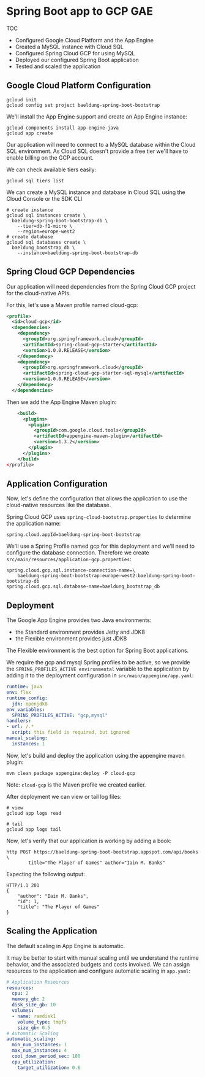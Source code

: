 # Spring Boot app to GCP GAE

TOC

- Configured Google Cloud Platform and the App Engine
- Created a MySQL instance with Cloud SQL
- Configured Spring Cloud GCP for using MySQL
- Deployed our configured Spring Boot application
- Tested and scaled the application

## Google Cloud Platform Configuration

```dos
gcloud init
gcloud config set project baeldung-spring-boot-bootstrap
```

We'll install the App Engine support and create an App Engine instance:

```dos
gcloud components install app-engine-java
gcloud app create
```

Our application will need to connect to a MySQL database within the Cloud SQL environment. As Cloud SQL doesn't provide a free tier we'll have to enable billing on the GCP account.

We can check available tiers easily:

`gcloud sql tiers list`

We can create a MySQL instance and database in Cloud SQL using the Cloud Console or the SDK CLI

```dos
# create instance
gcloud sql instances create \
  baeldung-spring-boot-bootstrap-db \
    --tier=db-f1-micro \
    --region=europe-west2
# create database
gcloud sql databases create \
  baeldung_bootstrap_db \
    --instance=baeldung-spring-boot-bootstrap-db
```

## Spring Cloud GCP Dependencies

Our application will need dependencies from the Spring Cloud GCP project for the cloud-native APIs.

For this, let's use a Maven profile named cloud-gcp:

```xml
<profile>
  <id>cloud-gcp</id>
  <dependencies>
    <dependency>
      <groupId>org.springframework.cloud</groupId>
      <artifactId>spring-cloud-gcp-starter</artifactId>
      <version>1.0.0.RELEASE</version>
    </dependency>
    <dependency>
      <groupId>org.springframework.cloud</groupId>
      <artifactId>spring-cloud-gcp-starter-sql-mysql</artifactId>
      <version>1.0.0.RELEASE</version>
    </dependency>
  </dependencies>
```

Then we add the App Engine Maven plugin:

```xml
    <build>
      <plugins>
        <plugin>
          <groupId>com.google.cloud.tools</groupId>
          <artifactId>appengine-maven-plugin</artifactId>
          <version>1.3.2</version>
        </plugin>
      </plugins>
    </build>
</profile>
```

## Application Configuration

Now, let's define the configuration that allows the application to use the cloud-native resources like the database.

Spring Cloud GCP uses `spring-cloud-bootstrap.properties` to determine the application name:

`spring.cloud.appId=baeldung-spring-boot-bootstrap`

We'll use a Spring Profile named gcp for this deployment and we'll need to configure the database connection. Therefore we create `src/main/resources/application-gcp.properties`:

```dos
spring.cloud.gcp.sql.instance-connection-name=\
    baeldung-spring-boot-bootstrap:europe-west2:baeldung-spring-boot-bootstrap-db
spring.cloud.gcp.sql.database-name=baeldung_bootstrap_db
```

## Deployment

The Google App Engine provides two Java environments:

- the Standard environment provides Jetty and JDK8
- the Flexible environment provides just JDK8
  
The Flexible environment is the best option for Spring Boot applications.

We require the gcp and mysql Spring profiles to be active, so we provide the `SPRING_PROFILES_ACTIVE environmental` variable to the application by adding it to the deployment configuration in `src/main/appengine/app.yaml`:

```yml
runtime: java
env: flex
runtime_config:
  jdk: openjdk8
env_variables:
  SPRING_PROFILES_ACTIVE: "gcp,mysql"
handlers:
- url: /.*
  script: this field is required, but ignored
manual_scaling: 
  instances: 1
```

Now, let's build and deploy the application using the appengine maven plugin:

`mvn clean package appengine:deploy -P cloud-gcp`

Note: `cloud-gcp` is the Maven profile we created earlier.

After deployment we can view or tail log files:

```dos
# view
gcloud app logs read

# tail
gcloud app logs tail
```

Now, let's verify that our application is working by adding a book:

```dos
http POST https://baeldung-spring-boot-bootstrap.appspot.com/api/books \
        title="The Player of Games" author="Iain M. Banks"
```

Expecting the following output:

```dos
HTTP/1.1 201 
{
    "author": "Iain M. Banks",
    "id": 1,
    "title": "The Player of Games"
}
```

## Scaling the Application

The default scaling in App Engine is automatic.

It may be better to start with manual scaling until we understand the runtime behavior, and the associated budgets and costs involved. We can assign resources to the application and configure automatic scaling in `app.yaml`:

```yml
# Application Resources
resources:
  cpu: 2
  memory_gb: 2
  disk_size_gb: 10
  volumes:
  - name: ramdisk1
    volume_type: tmpfs
    size_gb: 0.5
# Automatic Scaling
automatic_scaling: 
  min_num_instances: 1 
  max_num_instances: 4 
  cool_down_period_sec: 180 
  cpu_utilization: 
    target_utilization: 0.6
```
